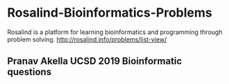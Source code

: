 # Rosalind-Bioinformatics-Problems
Rosalind is a platform for learning bioinformatics and programming through problem solving. http://rosalind.info/problems/list-view/

## Pranav Akella UCSD 2019 Bioinformatic questions 
